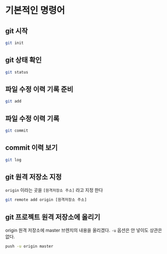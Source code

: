 # 기본적인 명령어

## git 시작
```bash
git init
```

## git 상태 확인
```bash
git status
```

## 파일 수정 이력 기록 준비
```bash
git add
```
## 파일 수정 이력 기록 
```bash
git commit
```

## commit 이력 보기
```bash
git log
```

## git 원격 저장소 지정
`origin` 이라는 곳을 `[원격저장소 주소]` 라고 지정 한다
```bash
git remote add origin [원격저장소 주소]
```

## git 프로젝트 원격 저장소에 올리기
origin 원격 저장소에 master 브렌치의 내용을 올리겠다.
`-u` 옵션은 안 넣이도 상관은 없다.
```bash
push -u origin master
```